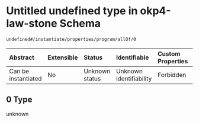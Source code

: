 # Untitled undefined type in okp4-law-stone Schema

```txt
undefined#/instantiate/properties/program/allOf/0
```

| Abstract            | Extensible | Status         | Identifiable            | Custom Properties | Additional Properties | Access Restrictions | Defined In                                                                 |
| :------------------ | :--------- | :------------- | :---------------------- | :---------------- | :-------------------- | :------------------ | :------------------------------------------------------------------------- |
| Can be instantiated | No         | Unknown status | Unknown identifiability | Forbidden         | Allowed               | none                | [okp4-law-stone.json\*](schema/okp4-law-stone.json "open original schema") |

## 0 Type

unknown
